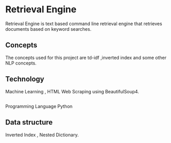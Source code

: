 # Retrieval Engine
Retrieval Engine is text based command line retrieval engine that retrieves documents based on keyword searches.
## Concepts
The concepts used for this project are  td-idf ,inverted index and some other NLP concepts.

## Technology
Machine Learning , HTML Web Scraping using BeautifulSoup4.

## 
Programming Language
Python

## Data structure
Inverted Index , Nested Dictionary.
